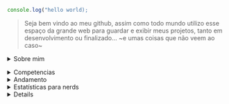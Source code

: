 ```javascript
console.log("hello world);
```
> Seja bem vindo ao meu github, assim como todo mundo utilizo esse espaço da grande web para guardar e exibir meus projetos, tanto em desenvolvimento ou finalizado... ~e umas coisas que não veem ao caso~

<details><summary>Sobre mim</summary>
  Se quer saber um pouco sobre mim, tenho 21 anos, e estudo na faculdade Multivix, cursando o curso de Analise e desenvolvimento de sistema

No tempo livre quando não estou estudando algo de programação, estou jogando, lendo, ou vendo algum filme, ou vendo doctor who, amo essa serie</details>

<details><summary> Competencias </summary>
Aqui guardo tudo que sei que eu conheço bem, consigo mexer, e executar normalmente.

### Linguegens
- Javascript
- Python
- C#

### Ferramentas
- git e github
- Figma
- node
- react
- GameMaker 2

</details>
<details><summary> Andamento </summary>

Aqui guardo todas as linguagens e ferramentas que estou estudando/apredendo, o que tenho curiosidade em aprender

### linguagens
- [ ] Rust
- [ ] Ruby
- [ ] Assembly (um dia esse sai)

</details>

<details><summary>Estatísticas para nerds</summary>

<div align='center'>
<a href="https://github.com/joashneves">
<img loading="lazy" height="180em" src="https://github-readme-stats.vercel.app/api/top-langs/?username=joashneves&layout=compact&langs_count=7&theme=dracula"/>
<img loading="lazy" height="180em" src="https://github-readme-stats.vercel.app/api?username=joashneves&show_icons=true&theme=dracula&include_all_commits=true&count_private=true"/>
</div>

</details>

<details><summary> Sociais </summary>

> "nunca seja cruel, nunca seja covarde... Lembre-se: O ódio é sempre tolo e o amor é sempre sábio. Sempre tente ser bom, mas nunca falhe em ser gentil" - Decimo segundo doutor


<div align='center'>

[Bluesky](https://bsky.app/profile/joashneves.me) 
|
[Instagram](https://www.instagram.com/joashneves)
|
[Steam](https://steamcommunity.com/id/yoyatsu/)
</div>

</details>
